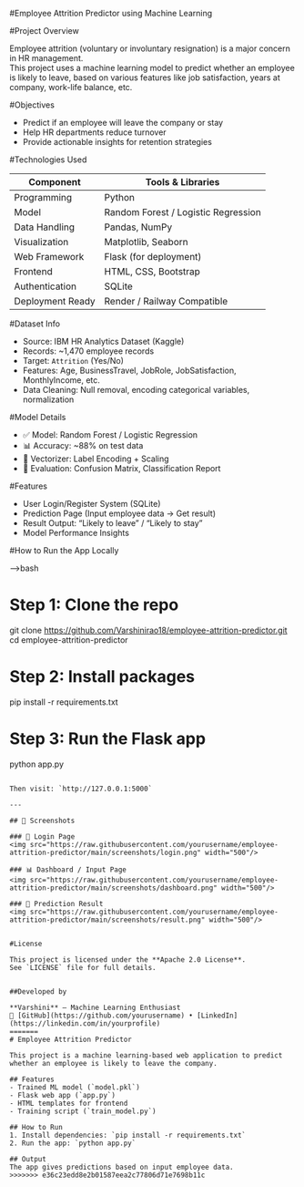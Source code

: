 

#Employee Attrition Predictor using Machine Learning

#Project Overview

Employee attrition (voluntary or involuntary resignation) is a major concern in HR management.  
This project uses a machine learning model to predict whether an employee is likely to leave, based on various features like job satisfaction, years at company, work-life balance, etc.

#Objectives

- Predict if an employee will leave the company or stay
- Help HR departments reduce turnover
- Provide actionable insights for retention strategies

#Technologies Used

| Component        | Tools & Libraries                       |
|------------------|------------------------------------------|
| Programming      | Python                                   |
| Model            | Random Forest / Logistic Regression      |
| Data Handling    | Pandas, NumPy                            |
| Visualization    | Matplotlib, Seaborn                      |
| Web Framework    | Flask (for deployment)                   |
| Frontend         | HTML, CSS, Bootstrap                     |
| Authentication   | SQLite                                   |
| Deployment Ready | Render / Railway Compatible              |

#Dataset Info

- Source: IBM HR Analytics Dataset (Kaggle)
- Records: ~1,470 employee records
- Target: `Attrition` (Yes/No)
- Features: Age, BusinessTravel, JobRole, JobSatisfaction, MonthlyIncome, etc.
- Data Cleaning: Null removal, encoding categorical variables, normalization


#Model Details

- ✅ Model: Random Forest / Logistic Regression
- 📊 Accuracy: ~88% on test data
- 📁 Vectorizer: Label Encoding + Scaling
- 🧪 Evaluation: Confusion Matrix, Classification Report

#Features

- User Login/Register System (SQLite)
- Prediction Page (Input employee data → Get result)
- Result Output: “Likely to leave” / “Likely to stay”
- Model Performance Insights

#How to Run the App Locally

-->bash
# Step 1: Clone the repo
git clone https://github.com/Varshinirao18/employee-attrition-predictor.git
cd employee-attrition-predictor

# Step 2: Install packages
pip install -r requirements.txt

# Step 3: Run the Flask app
python app.py
```

Then visit: `http://127.0.0.1:5000`

---

## 📸 Screenshots

### 🔐 Login Page  
<img src="https://raw.githubusercontent.com/yourusername/employee-attrition-predictor/main/screenshots/login.png" width="500"/>

### 📊 Dashboard / Input Page  
<img src="https://raw.githubusercontent.com/yourusername/employee-attrition-predictor/main/screenshots/dashboard.png" width="500"/>

### 📍 Prediction Result  
<img src="https://raw.githubusercontent.com/yourusername/employee-attrition-predictor/main/screenshots/result.png" width="500"/>


#License

This project is licensed under the **Apache 2.0 License**.  
See `LICENSE` file for full details.


##Developed by

**Varshini** – Machine Learning Enthusiast  
🔗 [GitHub](https://github.com/yourusername) • [LinkedIn](https://linkedin.com/in/yourprofile)
=======
# Employee Attrition Predictor

This project is a machine learning-based web application to predict whether an employee is likely to leave the company.

## Features
- Trained ML model (`model.pkl`)
- Flask web app (`app.py`)
- HTML templates for frontend
- Training script (`train_model.py`)

## How to Run
1. Install dependencies: `pip install -r requirements.txt`
2. Run the app: `python app.py`

## Output
The app gives predictions based on input employee data.
>>>>>>> e36c23edd8e2b01587eea2c77806d71e7698b11c
